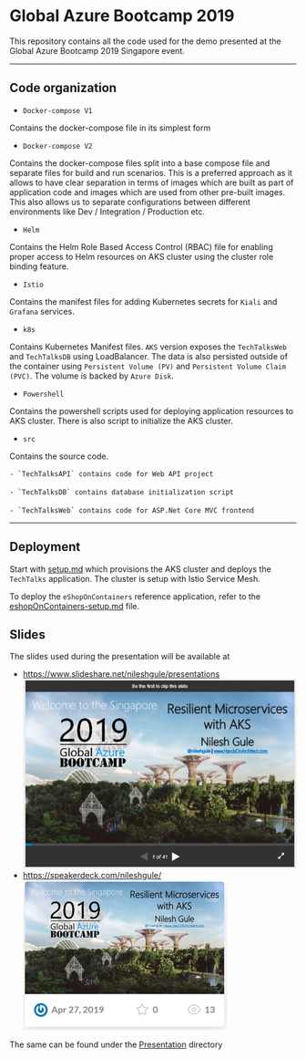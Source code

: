 # Global Azure Bootcamp 2019

This repository contains all the code used for the demo presented at the Global Azure Bootcamp 2019 Singapore event.

---

## Code organization

- `Docker-compose V1`

Contains the docker-compose file in its simplest form

- `Docker-compose V2`

Contains the docker-compose files split into a base compose file and separate files for build and run scenarios. This is a preferred approach as it allows to have clear separation in terms of images which are built as part of application code and images which are used from other pre-built images. This also allows us to separate configurations between different environments like Dev / Integration / Production etc.

- `Helm`

Contains the Helm Role Based Access Control (RBAC) file for enabling proper access to Helm resources on AKS cluster using the cluster role binding feature.

- `Istio`

Contains the manifest files for adding Kubernetes secrets for `Kiali` and `Grafana` services.

- `k8s`

Contains Kubernetes Manifest files. `AKS` version exposes the `TechTalksWeb` and `TechTalksDB` using LoadBalancer. The data is also persisted outside of the container using `Persistent Volume (PV)` and `Persistent Volume Claim (PVC)`. The volume is backed by `Azure Disk`.

- `Powershell`

Contains the powershell scripts used for deploying application resources to AKS cluster. There is also script to initialize the AKS cluster.

- `src`

Contains the source code.
    
    - `TechTalksAPI` contains code for Web API project

    - `TechTalksDB` contains database initialization script

    - `TechTalksWeb` contains code for ASP.Net Core MVC frontend

---

## Deployment

Start with [setup.md](setup.md) which provisions the AKS cluster and deploys the `TechTalks` application. The cluster is setup with Istio Service Mesh.

To deploy the `eShopOnContainers` reference application, refer to the [eshopOnContainers-setup.md](eshopOnContainers-setup.md) file.

## Slides

The slides used during the presentation will be available at
- https://www.slideshare.net/nileshgule/presentations
[![Slideshare](Presentation/Images/Slideshare.PNG)](http://bit.ly/GAB19SS)
- https://speakerdeck.com/nileshgule/
[![Speakerdeck](Presentation/Images/Speakerdeck.PNG)](http://bit.ly/GAB19SD)

The same can be found under the [Presentation](Presentation) directory